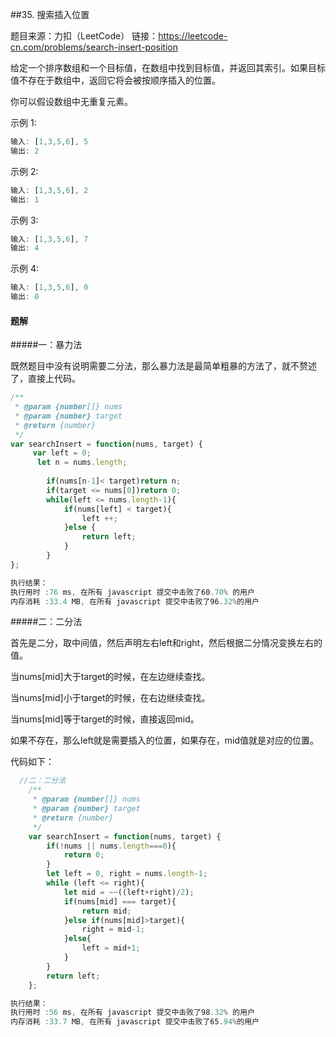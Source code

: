 ##35. 搜索插入位置

题目来源：力扣（LeetCode）
链接：https://leetcode-cn.com/problems/search-insert-position

给定一个排序数组和一个目标值，在数组中找到目标值，并返回其索引。如果目标值不存在于数组中，返回它将会被按顺序插入的位置。

你可以假设数组中无重复元素。

示例 1:

```js
输入: [1,3,5,6], 5
输出: 2
```

示例 2:

```js
输入: [1,3,5,6], 2
输出: 1
```

示例 3:

```js
输入: [1,3,5,6], 7
输出: 4
```

示例 4:

```js
输入: [1,3,5,6], 0
输出: 0
```



#### 题解

#####一：暴力法

既然题目中没有说明需要二分法，那么暴力法是最简单粗暴的方法了，就不赘述了，直接上代码。

```js
/**
 * @param {number[]} nums
 * @param {number} target
 * @return {number}
 */
var searchInsert = function(nums, target) {
     var left = 0;
      let n = nums.length;
  
        if(nums[n-1]< target)return n;
        if(target <= nums[0])return 0;
        while(left <= nums.length-1){
            if(nums[left] < target){
                left ++;
            }else {
                return left;
            }
        }
};
```

```js
执行结果：
执行用时 :76 ms, 在所有 javascript 提交中击败了60.70% 的用户
内存消耗 :33.4 MB, 在所有 javascript 提交中击败了96.32%的用户
```



#####二：二分法

首先是二分，取中间值，然后声明左右left和right，然后根据二分情况变换左右的值。

当nums[mid]大于target的时候，在左边继续查找。

当nums[mid]小于target的时候，在右边继续查找。

当nums[mid]等于target的时候，直接返回mid。

如果不存在，那么left就是需要插入的位置，如果存在，mid值就是对应的位置。

代码如下：

```js
  //二：二分法
    /**
     * @param {number[]} nums
     * @param {number} target
     * @return {number}
     */
    var searchInsert = function(nums, target) {
        if(!nums || nums.length===0){
            return 0;
        }
        let left = 0, right = nums.length-1;
        while (left <= right){
            let mid = ~~((left+right)/2);
            if(nums[mid] === target){
                return mid;
            }else if(nums[mid]>target){
                right = mid-1;
            }else{
                left = mid+1;
            }
        }
        return left;
    };
```

```js
执行结果：
执行用时 :56 ms, 在所有 javascript 提交中击败了98.32% 的用户
内存消耗 :33.7 MB, 在所有 javascript 提交中击败了65.94%的用户
```

